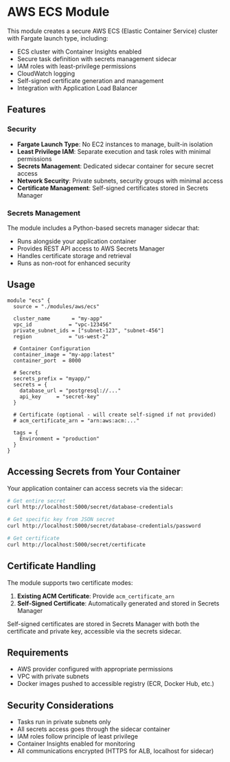 # AWS ECS Module

This module creates a secure AWS ECS (Elastic Container Service) cluster with Fargate launch type, including:

- ECS cluster with Container Insights enabled
- Secure task definition with secrets management sidecar
- IAM roles with least-privilege permissions
- CloudWatch logging
- Self-signed certificate generation and management
- Integration with Application Load Balancer

## Features

### Security
- **Fargate Launch Type**: No EC2 instances to manage, built-in isolation
- **Least Privilege IAM**: Separate execution and task roles with minimal permissions
- **Secrets Management**: Dedicated sidecar container for secure secret access
- **Network Security**: Private subnets, security groups with minimal access
- **Certificate Management**: Self-signed certificates stored in Secrets Manager

### Secrets Management
The module includes a Python-based secrets manager sidecar that:
- Runs alongside your application container
- Provides REST API access to AWS Secrets Manager
- Handles certificate storage and retrieval
- Runs as non-root for enhanced security

## Usage

```hcl
module "ecs" {
  source = "./modules/aws/ecs"

  cluster_name       = "my-app"
  vpc_id            = "vpc-123456"
  private_subnet_ids = ["subnet-123", "subnet-456"]
  region            = "us-west-2"
  
  # Container Configuration
  container_image = "my-app:latest"
  container_port  = 8000
  
  # Secrets
  secrets_prefix = "myapp/"
  secrets = {
    database_url = "postgresql://..."
    api_key     = "secret-key"
  }
  
  # Certificate (optional - will create self-signed if not provided)
  # acm_certificate_arn = "arn:aws:acm:..."
  
  tags = {
    Environment = "production"
  }
}
```

## Accessing Secrets from Your Container

Your application container can access secrets via the sidecar:

```bash
# Get entire secret
curl http://localhost:5000/secret/database-credentials

# Get specific key from JSON secret  
curl http://localhost:5000/secret/database-credentials/password

# Get certificate
curl http://localhost:5000/secret/certificate
```

## Certificate Handling

The module supports two certificate modes:

1. **Existing ACM Certificate**: Provide `acm_certificate_arn`
2. **Self-Signed Certificate**: Automatically generated and stored in Secrets Manager

Self-signed certificates are stored in Secrets Manager with both the certificate and private key, accessible via the secrets sidecar.

## Requirements

- AWS provider configured with appropriate permissions
- VPC with private subnets
- Docker images pushed to accessible registry (ECR, Docker Hub, etc.)

## Security Considerations

- Tasks run in private subnets only
- All secrets access goes through the sidecar container
- IAM roles follow principle of least privilege
- Container Insights enabled for monitoring
- All communications encrypted (HTTPS for ALB, localhost for sidecar)